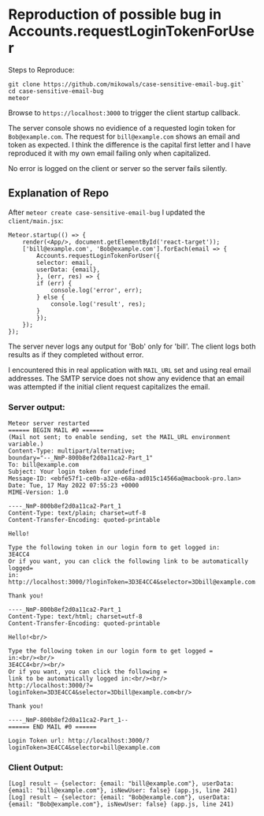 # Reproduction of possible bug in Accounts.requestLoginTokenForUser

Steps to Reproduce:

```
git clone https://github.com/mikowals/case-sensitive-email-bug.git`
cd case-sensitive-email-bug
meteor
```

Browse to `https://localhost:3000` to trigger the client startup callback.

The server console shows no evidience of a requested login token for `Bob@example.com`. The request for `bill@example.com` shows an email and token as expected. I think the difference is the capital first letter and I have reproduced it with my own email failing only when capitalized.

No error is logged on the client or server so the server fails silently.

## Explanation of Repo

After `meteor create case-sensitive-email-bug` I updated the `client/main.jsx`:

```
Meteor.startup(() => {
    render(<App/>, document.getElementById('react-target'));
    ['bill@example.com', 'Bob@example.com'].forEach(email => {
        Accounts.requestLoginTokenForUser({
        selector: email,
        userData: {email},
        }, (err, res) => {
        if (err) {
            console.log('error', err);
        } else {
            console.log('result', res);
        }
        });
    });
});
```

The server never logs any output for 'Bob' only for 'bill'. The client logs both results as if they completed without error.

I encountered this in real application with `MAIL_URL` set and using real email addresses. The SMTP service does not show any evidence that an email was attempted if the initial client request capitalizes the email.

### Server output:

```
Meteor server restarted
====== BEGIN MAIL #0 ======
(Mail not sent; to enable sending, set the MAIL_URL environment variable.)
Content-Type: multipart/alternative;
boundary="--_NmP-800b8ef2d0a11ca2-Part_1"
To: bill@example.com
Subject: Your login token for undefined
Message-ID: <ebfe57f1-ce0b-a32e-e68a-ad015c14566a@macbook-pro.lan>
Date: Tue, 17 May 2022 07:55:23 +0000
MIME-Version: 1.0

----_NmP-800b8ef2d0a11ca2-Part_1
Content-Type: text/plain; charset=utf-8
Content-Transfer-Encoding: quoted-printable

Hello!

Type the following token in our login form to get logged in:
3E4CC4
Or if you want, you can click the following link to be automatically logged=
in:
http://localhost:3000/?loginToken=3D3E4CC4&selector=3Dbill@example.com

Thank you!

----_NmP-800b8ef2d0a11ca2-Part_1
Content-Type: text/html; charset=utf-8
Content-Transfer-Encoding: quoted-printable

Hello!<br/>

Type the following token in our login form to get logged =
in:<br/><br/>
3E4CC4<br/><br/>
Or if you want, you can click the following =
link to be automatically logged in:<br/><br/>
http://localhost:3000/?=
loginToken=3D3E4CC4&selector=3Dbill@example.com<br/>

Thank you!

----_NmP-800b8ef2d0a11ca2-Part_1--
====== END MAIL #0 ======

Login Token url: http://localhost:3000/?loginToken=3E4CC4&selector=bill@example.com
```

### Client Output:

```
[Log] result – {selector: {email: "bill@example.com"}, userData: {email: "bill@example.com"}, isNewUser: false} (app.js, line 241)
[Log] result – {selector: {email: "Bob@example.com"}, userData: {email: "Bob@example.com"}, isNewUser: false} (app.js, line 241)
```
